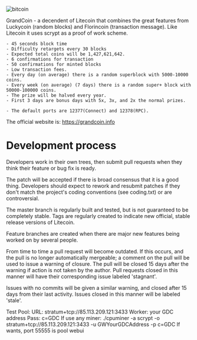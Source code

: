 ![bitcoin](https://user-images.githubusercontent.com/26179053/213865382-f8ce1416-4890-4b19-8b78-55595b27d568.png)


GrandCoin - a decendent of Litecoin that combines the great features from Luckycoin (random blocks) and Florincoin (transaction message). Like Litecoin it uses scrypt as a proof of work scheme. 

	- 45 seconds block time
	- Difficulty retargets every 30 blocks 
	- Expected total coins will be 1,427,621,642.
	- 6 confirmations for transaction
	- 50 confirmations for minted blocks
	- Low transaction fees.
	- Every day (on average) there is a random superblock with 5000-10000 coins.
	- Every week (on average) (7 days) there is a random super+ block with 50000-100000 coins.
	- The prize will be halved every year.
	- First 3 days are bonus days with 5x, 3x, and 2x the normal prizes.

	- The default ports are 12377(Connect) and 12378(RPC).

The official website is: https://grandcoin.info


Development process
===================

Developers work in their own trees, then submit pull requests when
they think their feature or bug fix is ready.

The patch will be accepted if there is broad consensus that it is a
good thing.  Developers should expect to rework and resubmit patches
if they don't match the project's coding conventions (see coding.txt)
or are controversial.

The master branch is regularly built and tested, but is not guaranteed
to be completely stable. Tags are regularly created to indicate new
official, stable release versions of Litecoin.

Feature branches are created when there are major new features being
worked on by several people.

From time to time a pull request will become outdated. If this occurs, and
the pull is no longer automatically mergeable; a comment on the pull will
be used to issue a warning of closure. The pull will be closed 15 days
after the warning if action is not taken by the author. Pull requests closed
in this manner will have their corresponding issue labeled 'stagnant'.

Issues with no commits will be given a similar warning, and closed after
15 days from their last activity. Issues closed in this manner will be 
labeled 'stale'. 

Test Pool:
URL: stratum+tcp://85.113.209.121:3433
Worker: your GDC address 
Pass: c=GDC If use any miner: ./cpuminer -a scrypt -o stratum+tcp://85.113.209.121:3433 -u GWYourGDCAddress -p c=GDC If wants, port 55555 is pool webui
